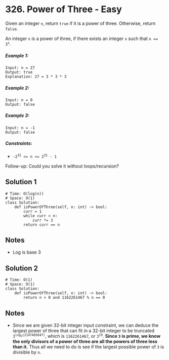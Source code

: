 # 326. Power of Three - Easy

Given an integer `n`, return `true` if it is a power of three. Otherwise, return `false`.

An integer `n` is a power of three, if there exists an integer `x` such that <code>n == 3<sup>x</sup></code>.

##### Example 1:

```
Input: n = 27
Output: true
Explanation: 27 = 3 * 3 * 3
```

##### Example 2:

```
Input: n = 0
Output: false
```

##### Example 3:

```
Input: n = -1
Output: false
```

##### Constraints:

- <code>-2<sup>31</sup> <= n <= 2<sup>31</sup> - 1</code>

Follow-up: Could you solve it without loops/recursion?

## Solution 1

```
# Time: O(log(n))
# Space: O(1)
class Solution:
    def isPowerOfThree(self, n: int) -> bool:
        curr = 1
        while curr < n:
            curr *= 3
        return curr == n
```

## Notes
- Log is base 3

## Solution 2

```
# Time: O(1)
# Space: O(1)
class Solution:
    def isPowerOfThree(self, n: int) -> bool:
        return n > 0 and 1162261467 % n == 0
```

## Notes
- Since we are given 32-bit integer input constraint, we can deduce the largest power of three that can fit in a 32-bit integer to be truncated <code>3<sup>log<sub>3</sub>(2147483647)</sup></code>, which is `1162261467`, or <code>3<sup>19</sup></code>. __Since `3` is prime, we know the only divisors of a power of three are all the powers of three less than it.__ Thus all we need to do is see if the largest possible power of `3` is divisible by `n`.